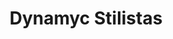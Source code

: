 ---
title: "Dynamyc Stilistas"
url: /valle-de-trapaga-trapagaran/dynamyc-stilistas/
shop: Friseur
---